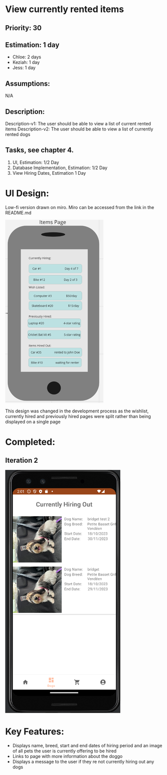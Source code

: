 
# View currently rented items

## Priority: 30 

## Estimation: 1 day

* Chloe: 2 days
* Keziah: 1 day
* Jess: 1 day

## Assumptions:
N/A

## Description: 
Description-v1: The user should be able to view a list of current rented items
Description-v2: The user should be able to view a list of currently rented dogs

## Tasks, see chapter 4.

1. UI, Estimation: 1/2 Day
2. Database Implementation, Estimation: 1/2 Day
3. View Hiring Dates, Estimation 1 Day


# UI Design:
Low-fi version drawn on miro. Miro can be accessed from the link in the README.md

![image](/images/items_page_mockup.png)

This design was changed in the development process as the wishlist, currently hired and previously hired pages were split rather than being displayed on a single page 

# Completed:
## Iteration 2
![image](/images/currently_hired_finished.png)

# Key Features:
* Displays name, breed, start and end dates of hiring period and an image of all pets the user is currently offering to be hired
* Links to page with more information about the doggo
* Displays a message to the user if they re not currently hiring out any dogs
